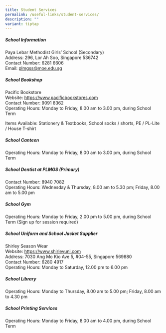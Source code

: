 ```yaml
---
title: Student Services
permalink: /useful-links/student-services/
description: ""
variant: tiptap
---
```

<h5>School Information</h5>
<p>Paya Lebar Methodist Girls’ School (Secondary)
<br>Address: 296, Lor Ah Soo, Singapore 536742
<br>Contact Number: 6281 6606
<br>Email:&nbsp;<a href="mailto:plmgss@moe.edu.sg" rel="noopener noreferrer nofollow" target="_blank">plmgss@moe.edu.sg</a>
</p>
<h5>School Bookshop</h5>
<p>Pacific Bookstore
<br>Website:&nbsp;<a href="https://www.pacificbookstores.com/" rel="noopener noreferrer nofollow" target="_blank">https://www.pacificbookstores.com</a> 
<br>Contact Number: 9091 8362
<br>Operating Hours: Monday to Friday, 8.00 am to 3.00 pm, during School Term</p>
<p>Items Available: Stationery &amp; Textbooks, School socks / shorts, PE
/ PL-Lite / House T-shirt</p>
<h5>School Canteen</h5>
<p>Operating Hours: Monday to Friday, 8.00 am to 3.00 pm, during School Term</p>
<h5>School Dentist at PLMGS (Primary)</h5>
<p>Contact Number: 8940 7082
<br>Operating Hours: Wednesday &amp; Thursday, 8.00 am to 5.30 pm; Friday,
8.00 am to 5.00 pm</p>
<h5>School Gym</h5>
<p>Operating Hours: Monday to Friday, 2.00 pm to 5.00 pm, during School Term
(Sign up for session required)</p>
<h5>School Uniform and School Jacket Supplier</h5>
<p>Shirley Season Wear
<br>Website:&nbsp;<a href="https://www.shirleyuni.com/" rel="noopener noreferrer nofollow" target="_blank">https://www.shirleyuni.com</a> 
<br>Address: 7030 Ang Mo Kio Ave 5, #04-55, Singapore 569880
<br>Contact Number: 6280 4917
<br>Operating Hours: Monday to Saturday, 12.00 pm to 6.00 pm</p>
<h5>School Library</h5>
<p>Operating Hours: Monday to Thursday, 8.00 am to 5.00 pm; Friday, 8.00
am to 4.30 pm&nbsp;&nbsp;&nbsp;&nbsp;&nbsp;&nbsp;&nbsp;&nbsp;&nbsp;&nbsp;
&nbsp;</p>
<h5>School Printing Services</h5>
<p>Operating Hours: Monday to Friday, 8.00 am to 4.00 pm, during School Term</p>
